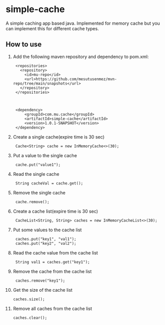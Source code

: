 # simple-cache

A simple caching app based java. Implemented for memory cache but you can implement this for different cache types.


## How to use

1. Add the following maven repository and dependency to pom.xml:

		<repositories>
		  <repository>
		    <id>mu-repo</id>
		    <url>https://github.com/mesutusenmez/mvn-repo/tree/main/snapshots</url>
		  </repository>
		</repositories>
		


		<dependency>
			<groupId>com.mu.cache</groupId>
			<artifactId>simple-cache</artifactId>
			<version>1.0.1-SNAPSHOT</version>
		</dependency>

2. Create a single cache(expire time is 30 sec)

        Cache<String> cache = new InMemoryCache<>(30);
        
3. Put a value to the single cache

        cache.put("value1");

4. Read the single cache

        String cacheVal = cache.get();
        
5. Remove the single cache

        cache.remove();
        
6. Create a cache list(expire time is 30 sec)

        CacheList<String, String> caches = new InMemoryCacheList<>(30);
        
7. Put some values to the cache list

        caches.put("key1", "val1");
        caches.put("key2", "val2");
        
8. Read the cache value from the cache list

        String val1 = caches.get("key1");
       
9. Remove the cache from the cache list

        caches.remove("key1");
        
10. Get the size of the cache list

        caches.size();
        
11. Remove all caches from the cache list

        caches.clear();
